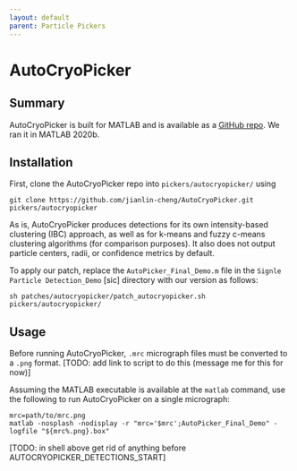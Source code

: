 ```yaml
---
layout: default
parent: Particle Pickers
---
```


# AutoCryoPicker

## Summary

AutoCryoPicker is built for MATLAB and is available as a [GitHub repo](https://github.com/jianlin-cheng/AutoCryoPicker). We ran it in MATLAB 2020b.

## Installation

First, clone the AutoCryoPicker repo into `pickers/autocryopicker/` using 

```shell script
git clone https://github.com/jianlin-cheng/AutoCryoPicker.git pickers/autocryopicker
```

As is, AutoCryoPicker produces detections for its own intensity-based clustering (IBC) approach, as well as for k-means and fuzzy c-means clustering algorithms (for comparison purposes). It also does not output particle centers, radii, or confidence metrics by default.

To apply our patch, replace the `AutoPicker_Final_Demo.m` file in the `Signle Particle Detection_Demo` [sic] directory with our version as follows:

```shell script
sh patches/autocryopicker/patch_autocryopicker.sh pickers/autocryopicker/
```

## Usage

Before running AutoCryoPicker, `.mrc` micrograph files must be converted to a `.png` format. [TODO: add link to script to do this (message me for this for now)]

Assuming the MATLAB executable is available at the `matlab` command, use the following to run AutoCryoPicker on a single micrograph:

```shell script
mrc=path/to/mrc.png
matlab -nosplash -nodisplay -r "mrc='$mrc';AutoPicker_Final_Demo" -logfile "${mrc%.png}.box"
```

[TODO: in shell above get rid of anything before AUTOCRYOPICKER_DETECTIONS_START]
